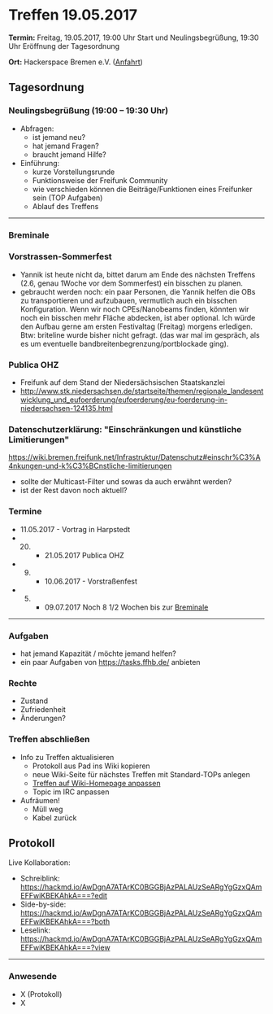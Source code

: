 # Treffen 19.05.2017

**Termin:** Freitag, 19.05.2017, 19:00 Uhr Start und Neulingsbegrüßung, 19:30 Uhr Eröffnung der Tagesordnung

**Ort:** Hackerspace Bremen e.V. ([Anfahrt](https://www.hackerspace-bremen.de/anfahrt/))

## Tagesordnung
### Neulingsbegrüßung (19:00 – 19:30 Uhr)
- Abfragen:
    - ist jemand neu?
    - hat jemand Fragen?
    - braucht jemand Hilfe?
- Einführung:
    - kurze Vorstellungsrunde
    - Funktionsweise der Freifunk Community
    - wie verschieden können die Beiträge/Funktionen eines Freifunker sein (TOP Aufgaben)
    - Ablauf des Treffens

---
### Breminale
### Vorstrassen-Sommerfest
* Yannik ist heute nicht da, bittet darum am Ende des nächsten Treffens (2.6, genau 1Woche vor dem Sommerfest) ein bisschen zu planen.
* gebraucht werden noch: 
  ein paar Personen, die Yannik helfen die OBs zu transportieren und aufzubauen, vermutlich auch ein bisschen Konfiguration. Wenn wir noch CPEs/Nanobeams finden, könnten wir noch ein bisschen mehr Fläche abdecken, ist aber optional. Ich würde den Aufbau gerne am ersten Festivaltag (Freitag) morgens erledigen.
Btw: briteline wurde bisher nicht gefragt. (das war mal im gespräch, als es um eventuelle bandbreitenbegrenzung/portblockade ging). 


### Publica OHZ
* Freifunk auf dem Stand der Niedersächsischen Staatskanzlei
* http://www.stk.niedersachsen.de/startseite/themen/regionale_landesentwicklung_und_eufoerderung/eufoerderung/eu-foerderung-in-niedersachsen-124135.html

### Datenschutzerklärung: "Einschränkungen und künstliche Limitierungen"
https://wiki.bremen.freifunk.net/Infrastruktur/Datenschutz#einschr%C3%A4nkungen-und-k%C3%BCnstliche-limitierungen
* sollte der Multicast-Filter und sowas da auch erwähnt werden?
* ist der Rest davon noch aktuell?

### Termine
- 11.05.2017 - Vortrag in Harpstedt
- 20. - 21.05.2017 Publica OHZ
- 09. - 10.06.2017 - Vorstraßenfest
- 05. - 09.07.2017 Noch 8 1/2 Wochen bis zur [Breminale](http://breminale.sternkultur.de/)

---

### Aufgaben
- hat jemand Kapazität / möchte jemand helfen?
- ein paar Aufgaben von https://tasks.ffhb.de/ anbieten

### Rechte
- Zustand
- Zufriedenheit
- Änderungen?

### Treffen abschließen
- Info zu Treffen aktualisieren
  - Protokoll aus Pad ins Wiki kopieren
  - neue Wiki-Seite für nächstes Treffen mit Standard-TOPs anlegen
  - [Treffen auf Wiki-Homepage anpassen](Home)
  - Topic im IRC anpassen
- Aufräumen!
  - Müll weg
  - Kabel zurück

## Protokoll
Live Kollaboration:
- Schreiblink: https://hackmd.io/AwDgnA7ATArKC0BGGBjAzPALAUzSeARgYgGzxQAmEFFwiKBEKAhkA===?edit
- Side-by-side: https://hackmd.io/AwDgnA7ATArKC0BGGBjAzPALAUzSeARgYgGzxQAmEFFwiKBEKAhkA===?both
- Leselink: https://hackmd.io/AwDgnA7ATArKC0BGGBjAzPALAUzSeARgYgGzxQAmEFFwiKBEKAhkA===?view

---

### Anwesende
- X (Protokoll)
- X